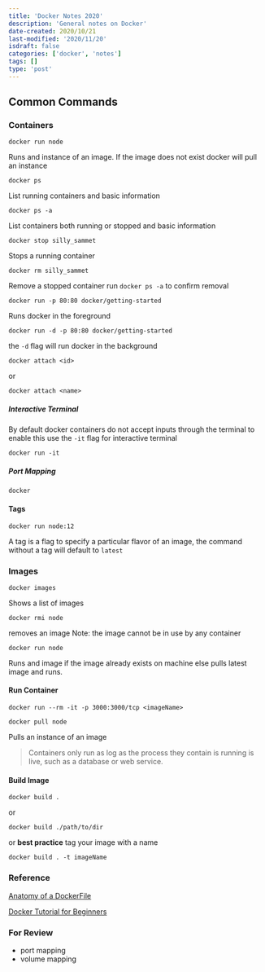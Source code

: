 ```yaml
---
title: 'Docker Notes 2020'
description: 'General notes on Docker'
date-created: 2020/10/21
last-modified: '2020/11/20'
isdraft: false
categories: ['docker', 'notes']
tags: []
type: 'post'
---
```


## Common Commands

### Containers

```shell
docker run node
```

Runs and instance of an image. If the image does not exist docker will pull an instance

```shell
docker ps
```

List running containers and basic information

```shell
docker ps -a
```

List containers both running or stopped and basic information

```shell
docker stop silly_sammet
```

Stops a running container

```shell
docker rm silly_sammet
```

Remove a stopped container run `docker ps -a` to confirm removal

```shell
docker run -p 80:80 docker/getting-started
```

Runs docker in the foreground

```shell
docker run -d -p 80:80 docker/getting-started
```

the `-d` flag will run docker in the background

```shell
docker attach <id>
```

or

```shell
docker attach <name>
```

##### Interactive Terminal

By default docker containers do not accept inputs through the terminal to enable this use the `-it` flag for interactive terminal

```shell
docker run -it
```

##### Port Mapping

```shell
docker
```

#### Tags

```shell
docker run node:12
```

A tag is a flag to specify a particular flavor of an image, the command without a tag will default to `latest`

### Images

```shell
docker images
```

Shows a list of images

```shell
docker rmi node
```

removes an image Note: the image cannot be in use by any container

```shell
docker run node
```

Runs and image if the image already exists on machine else pulls latest image and runs.

#### Run Container

```shell
docker run --rm -it -p 3000:3000/tcp <imageName>
```

```shell
docker pull node
```

Pulls an instance of an image

> Containers only run as log as the process they contain is running is live, such as a database or web service.

#### Build Image

```shell
docker build .
```

or

```shell
docker build ./path/to/dir
```

or **best practice** tag your image with a name

```shell
docker build . -t imageName
```

### Reference

[Anatomy of a DockerFile](https://gist.github.com/adamveld12/4815792fadf119ef41bd)

[Docker Tutorial for Beginners](https://www.youtube.com/watch?v=fqMOX6JJhGo)

### For Review

- port mapping
- volume mapping
